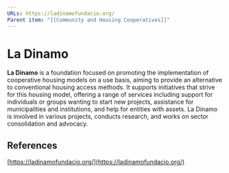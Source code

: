 ```yaml
---
URLs: https://ladinamofundacio.org/
Parent item: "[[Community and Housing Cooperatives]]"
---
```

# La Dinamo

**La Dinamo** is a foundation focused on promoting the implementation of cooperative housing models on a use basis, aiming to provide an alternative to conventional housing access methods. It supports initiatives that strive for this housing model, offering a range of services including support for individuals or groups wanting to start new projects, assistance for municipalities and institutions, and help for entities with assets. La Dinamo is involved in various projects, conducts research, and works on sector consolidation and advocacy.

## References

[https://ladinamofundacio.org/](https://ladinamofundacio.org/)